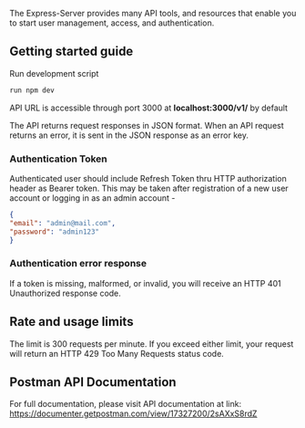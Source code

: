The Express-Server provides many API tools, and resources that enable you to start user management, access, and authentication.

## **Getting started guide**

Run development script

``` bash
run npm dev

 ```

API URL is accessible through port 3000 at **localhost:3000/v1/** by default

The API returns request responses in JSON format. When an API request returns an error, it is sent in the JSON response as an error key.

### Authentication Token

Authenticated user should include Refresh Token thru HTTP authorization header as Bearer token. This may be taken after registration of a new user account or logging in as an admin account -

``` json
{ 
"email": "admin@mail.com",
"password": "admin123"
}

 ```

### Authentication error response

If a token is missing, malformed, or invalid, you will receive an HTTP 401 Unauthorized response code.

## Rate and usage limits

The limit is 300 requests per minute. If you exceed either limit, your request will return an HTTP 429 Too Many Requests status code.

## Postman API Documentation

For full documentation, please visit API documentation at link: https://documenter.getpostman.com/view/17327200/2sAXxS8rdZ
